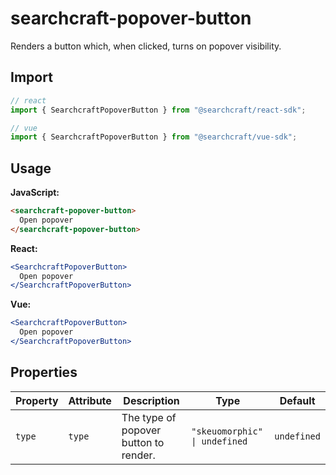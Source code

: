 # searchcraft-popover-button

Renders a button which, when clicked, turns on popover visibility.

## Import

```jsx
// react
import { SearchcraftPopoverButton } from "@searchcraft/react-sdk";

// vue
import { SearchcraftPopoverButton } from "@searchcraft/vue-sdk";
```


## Usage

**JavaScript:**

```html
<searchcraft-popover-button>
  Open popover
</searchcraft-popover-button>
```


**React:**

```jsx
<SearchcraftPopoverButton>
  Open popover
</SearchcraftPopoverButton>
```


**Vue:**

```jsx
<SearchcraftPopoverButton>
  Open popover
</SearchcraftPopoverButton>
```


## Properties

| Property | Attribute | Description | Type | Default |
| -------- | --------- | ----------- | ---- | ------- |
| `type` | `type` | The type of popover button to render. | `"skeuomorphic" \| undefined` | `undefined` |

